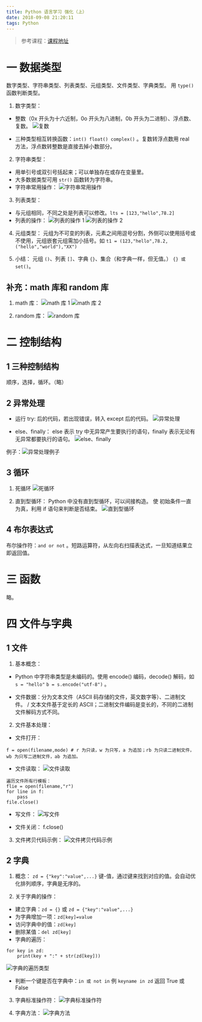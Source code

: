 ```yaml
---
title: Python 语言学习 强化（上）
date: 2018-09-08 21:20:11
tags: Python
---
```

> 参考课程：[课程地址](http://www.icourse163.org/course/BIT-268001?tid=1002235009)

# 一 数据类型
数字类型、字符串类型、列表类型、元组类型、文件类型、字典类型。
用 `type()` 函数判断类型。

1. 数字类型：
- 整数（0x 开头为十六近制，0o 开头为八进制，0b 开头为二进制）、浮点数、复数。
![复数](图1.PNG)

- 三种类型相互转换函数：`int() float() complex()` 。复数转浮点数用 real 方法，浮点数转整数是直接去掉小数部分。

2. 字符串类型：
- 用单引号或双引号括起来；可以单独存在或存在变量里。
- 大多数据类型可用 `str()` 函数转为字符串。
- 字符串常用操作：
![字符串常用操作](图2.PNG)

3. 列表类型：
- 与元组相同，不同之处是列表可以修改。`lts = [123,"hello",78.2]`
- 列表的操作：
![列表的操作 1](图3.PNG)
![列表的操作 2](图4.PNG)

4. 元组类型：
元组为不可变的列表，元素之间用逗号分割，外侧可以使用括号或不使用，元组嵌套元组需加小括号。如 `t1 = (123,"hello",78.2,("hello","world"),"XX")`

5. 小结：
元组 `()`、列表 `[]`、字典 `{}`、集合（和字典一样，但无值。） `{} 或 set()`。

## 补充：math 库和 random 库
1. math 库：
![math 库 1](图5.PNG)
![math 库 2](图6.PNG)

2. random 库：
![random 库](图7.PNG)

# 二 控制结构
## 1 三种控制结构
顺序，选择，循环。（略）

## 2 异常处理
- 运行 try: 后的代码，若出现错误，转入 except 后的代码。
![异常处理](图8.PNG)

- else、finally：
else 表示 try 中无异常产生要执行的语句，finally 表示无论有无异常都要执行的语句。
![else、finally](图9.PNG)

例子：![异常处理例子](图10.PNG)

## 3 循环
1. 死循环
![死循环](图11.PNG)

2. 直到型循环：
Python 中没有直到型循环，可以间接构造。
使 初始条件一直为真，利用 if 语句来判断是否结束。
![直到型循环](图12.PNG)

## 4 布尔表达式
布尔操作符：`and or not` 。短路运算符，从左向右扫描表达式，一旦知道结果立即返回值。

# 三 函数
略。

# 四 文件与字典
## 1 文件
1. 基本概念：
- Python 中字符串类型是未编码的。使用 encode() 编码，decode() 解码，如 `s = "hello"` `b = s.encode("utf-8")` 。

- 文件数据：分为文本文件（ASCII 码存储的文件，英文数字等）、二进制文件。 / 文本文件基于定长的 ASCII；二进制文件编码是变长的，不同的二进制文件解码方式不同。

2. 文件基本处理：
- 文件打开：
```
f = open(filename,mode) # r 为只读，w 为只写，a 为追加；rb 为只读二进制文件，wb 为只写二进制文件，ab 为追加。
```

- 文件读取：
![文件读取](图13.PNG)
```
遍历文件所有行模板：
flie = open(filename,"r")
for line in f:
	pass
file.close()
```

- 写文件：
![写文件](图14.PNG)

- 文件关闭：
f.close()

3. 文件拷贝代码示例：
![文件拷贝代码示例](图15.PNG)

## 2 字典
1. 概念：
`zd = {"key":"value",...}` 键-值，通过键来找到对应的值。会自动优化排列顺序，字典是无序的。

2. 关于字典的操作：
- 建立字典：`zd = {}` 或 `zd = {"key":"value",...}`
- 为字典增加一项：`zd[key]=value`
- 访问字典中的值：`zd[key]`
- 删除某值：`del zd[key]`
- 字典的遍历：
```
for key in zd:
	print(key + ":" + str(zd[key]))
```
![字典的遍历类型](图16.PNG)
- 判断一个键是否在字典中：`in 或 not in` 例 `keyname in zd` 返回 True 或 False

3. 字典标准操作符：
![字典标准操作符](图17.PNG)

4. 字典方法：
![字典方法](图18.PNG)